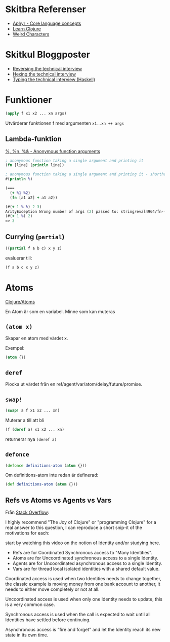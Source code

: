 # Skitbra Referenser
* [Aphyr - Core language concepts](https://aphyr.com/posts/266-core-language-concepts)
* [Learn Clojure](https://clojure.org/guides/learn/syntax)
* [Weird Characters](https://clojure.org/guides/weird_characters)

# Skitkul Bloggposter
* [Reversing the technical interview](https://aphyr.com/posts/340-reversing-the-technical-interview)
* [Hexing the technical interview](https://aphyr.com/posts/341-hexing-the-technical-interview)
* [Typing the technical interview (Haskell)](https://aphyr.com/posts/342-typing-the-technical-interview)


# Funktioner

```clojure
(apply f x1 x2 ... xn args)
```

Utvärderar funktionen f med argumenten `x1..xn ++ args`

## Lambda-funktion

[%, %n, %& - Anonymous function arguments](https://clojure.org/guides/weird_characters#__code_code_code_n_code_code_code_anonymous_function_arguments)

```clojure
; anonymous function taking a single argument and printing it
(fn [line] (println line))

; anonymous function taking a single argument and printing it - shorthand
#(println %)
```

```clojure
(===
  (+ %1 %2)
  (fn [a1 a2] + a1 a2))
```

```clojure
(#(+ 1 % %) 2 3)
ArityException Wrong number of args (2) passed to: string/eval4964/fn--4965  clojure.lang.AFn.throwArity (AFn.java:429)
(#(+ 1 %) 2)
=> 3
```

## Currying (`partial`)
```clojure
((partial f a b c) x y z)
```
evaluerar till:
```clojure
(f a b c x y z)
```




# Atoms

[Clojure/Atoms](https://clojure.org/reference/atoms) 

En Atom är som en variabel. Minne som kan muteras

## `(atom x)`
Skapar en atom med värdet x.

Exempel:
```clojure
(atom {})
```

## `deref`

Plocka ut värdet från en ref/agent/var/atom/delay/future/promise.

## `swap!`

```clojure
(swap! a f x1 x2 ... xn)
```

Muterar a till att bli

```clojure
(f (deref a) x1 x2 ... xn)
```

returnerar nya `(deref a)`

## `defonce`

```clojure
(defonce definitions-atom (atom {}))
```

Om definitions-atom inte redan är definerad:
```clojure
(def definitions-atom (atom {}))
```

## Refs vs Atoms vs Agents vs Vars
Från [Stack Overflow](https://stackoverflow.com/questions/9132346/clojure-differences-between-ref-var-agent-atom-with-examples):

I highly recommend "The Joy of Clojure" or "programming Clojure" for a real answer to this question, I can reproduce a short snip-it of the motivations for each:

start by watching this video on the notion of Identity and/or studying here.

* Refs are for Coordinated Synchronous access to "Many Identities".
* Atoms are for Uncoordinated synchronous access to a single Identity.
* Agents are for Uncoordinated asynchronous access to a single Identity.
* Vars are for thread local isolated identities with a shared default value.

Coordinated access is used when two Identities needs to change together, the classic example is moving money from one bank account to another, it needs to either move completely or not at all.

Uncoordinated access is used when only one Identity needs to update, this is a very common case.

Synchronous access is used when the call is expected to wait until all Identities have settled before continuing.

Asynchronous access is "fire and forget" and let the Identity reach its new state in its own time.

